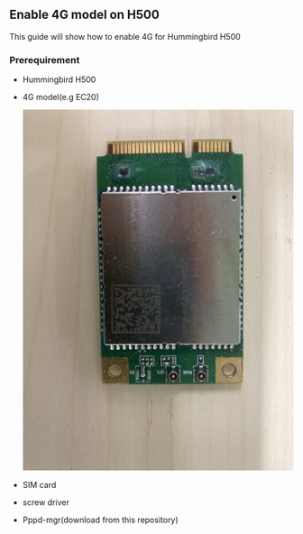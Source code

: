## Enable 4G model on H500

This guide will show how to enable 4G for Hummingbird H500

### Prerequirement

* Hummingbird H500

* 4G model(e.g EC20) 

  ![ec20](./images/ec20.jpg)

* SIM card

* screw driver

* Pppd-mgr(download from this repository)

  